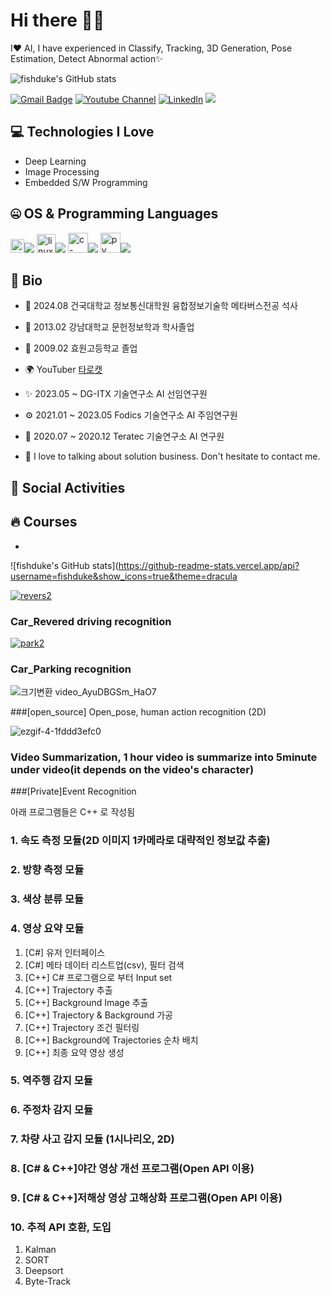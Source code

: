 # Hi there 👋👋

I❤️ AI, I have experienced in Classify, Tracking, 3D Generation, Pose Estimation, Detect Abnormal action✨

![fishduke's GitHub stats](https://github-readme-stats.vercel.app/api?username=fishduke&show_icons=true&theme=radical)

[![Gmail Badge](https://img.shields.io/badge/-fishduke22@gmail.com-c14438?style=flat-square&logo=Gmail&logoColor=white&link=mailto:fishduke22@gmail.com)](fishduke22@gmail.com) [![Youtube Channel](https://img.shields.io/badge/-타로캣%20-c14438?style=flat-square&logo=Youtube&link=https://www.youtube.com/channel/UC9PB9nKYqKEx_N3KM-JVTpg)](https://youtube.com/@fishduke1?si=IFXki4eGWJbdeKC5) [![LinkedIn](https://img.shields.io/badge/-Gunwoo%20%20Kim-c14438?style=flat-square&logo=LinkedIn)](https://www.linkedin.com/in/tarocat/)
![](https://komarev.com/ghpvc/?username=fishduke)


## 💻 Technologies I Love

- Deep Learning
- Image Processing
- Embedded S/W Programming

## 🤐 OS & Programming Languages

<img width="22" height="22" src="https://img.icons8.com/color/48/windows-10.png" alt="windows-10"/><img src="https://img.shields.io/badge/Windows-AB373C?style=flat-square&logo=Windows&logoColor=white"/>
<img width="30" height="30" src="https://img.icons8.com/color/48/linux--v1.png" alt="linux--v1"/><img src="https://img.shields.io/badge/Linux-FCC624?style=flat-square&logo=Linux2&logoColor=white"/>
<img width="32" height="32" src="https://img.icons8.com/pulsar-color/48/c-plus-plus.png" alt="c-plus-plus"/><img src="https://img.shields.io/badge/Cplusplus-00ADD8?style=flat-square&logo=Cplusplus2&logoColor=white"/>
<img width="32" height="32" src="https://img.icons8.com/pulsar-color/48/py.png" alt="py"/><img src="https://img.shields.io/badge/Python-3776AB?style=flat-square&logo=Python2&logoColor=white"/>


## 📘 Bio

- 🏢 2024.08 건국대학교 정보통신대학원 융합정보기술학 메타버스전공 석사
- 📱 2013.02 강남대학교 문헌정보학과 학사졸업
- 🌱 2009.02 효원고등학교 졸업
  
- 🌍 YouTuber [타로캣](https://youtube.com/@fishduke1?si=IFXki4eGWJbdeKC5)
- ✨ 2023.05 ~          DG-ITX 기술연구소 AI 선임연구원
- ⚙️ 2021.01 ~ 2023.05  Fodics 기술연구소 AI 주임연구원
- 👯 2020.07 ~ 2020.12  Teratec 기술연구소 AI 연구원
  
- 💬 I love to talking about solution business. Don't hesitate to contact me.


## 📱 Social Activities


## 🔥 Courses

- 




![fishduke's GitHub stats](https://github-readme-stats.vercel.app/api?username=fishduke&show_icons=true&theme=dracula


<!--
**fishduke/fishduke** is a ✨ _special_ ✨ repository because its `README.md` (this file) appears on your GitHub profile.

Here are some ideas to get you started:

- 🔭 I’m currently working on ...
- 🌱 I’m currently learning ...
- 👯 I’m looking to collaborate on ...
- 🤔 I’m looking for help with ...
- 💬 Ask me about ...
- 📫 How to reach me: ...
- 😄 Pronouns: ...
- ⚡ Fun fact: ...
-->

<a href="https://ibb.co/CzS6WVx"><img src="https://i.ibb.co/CzS6WVx/revers2.gif" alt="revers2" border="0"></a> 

### Car_Revered driving recognition

<a href="https://ibb.co/HBSJJPR"><img src="https://i.ibb.co/HBSJJPR/park2.gif" alt="park2" border="0"></a>

### Car_Parking recognition

![크기변환 video_AyuDBGSm_HaO7](https://user-images.githubusercontent.com/59356522/153216924-9c3a88f7-2fd3-4fff-a9b3-4c839ab7c73a.gif)

###[open_source] Open_pose, human action recognition (2D)

![ezgif-4-1fddd3efc0](https://user-images.githubusercontent.com/59356522/170148032-215d5a5a-5693-4ec9-a3df-40baa98fbf7b.gif)

### Video Summarization, 1 hour video is summarize into 5minute under video(it depends on the video's character)



###[Private]Event Recognition

아래 프로그램들은 C++ 로 작성됨

### 1. 속도 측정 모듈(2D 이미지 1카메라로 대략적인 정보값 추출)
### 2. 방향 측정 모듈
### 3. 색상 분류 모듈
### 4. 영상 요약 모듈
 1) [C#] 유저 인터페이스
 2) [C#] 메타 데이터 리스트업(csv), 필터 검색
 3) [C++] C# 프로그램으로 부터 Input set
 4) [C++] Trajectory 추출
 5) [C++] Background Image 추출
 6) [C++] Trajectory & Background 가공
 7) [C++] Trajectory 조건 필터링
 8) [C++] Background에 Trajectories 순차 배치
 9) [C++] 최종 요약 영상 생성
### 5. 역주행 감지 모듈
### 6. 주정차 감지 모듈
### 7. 차량 사고 감지 모듈 (1시나리오, 2D)
### 8. [C# & C++]야간 영상 개선 프로그램(Open API 이용)
### 9. [C# & C++]저해상 영상 고해상화 프로그램(Open API 이용)
### 10. 추적 API 호환, 도입
 1) Kalman
 2) SORT
 3) Deepsort
 4) Byte-Track
